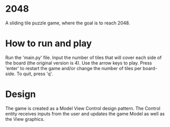 # 2048
A sliding tile puzzle game, where the goal is to reach 2048.

# How to run and play
Run the 'main.py' file. Input the number of tiles that will cover each side of the board (the original version is 4). Use the arrow keys to play. Press 'enter' to restart the game and/or change the number of tiles per board-side. To quit, press 'q'.

# Design
The game is created as a Model View Control design pattern. The Control entity receives inputs from the user and updates the game Model as well as the View graphics.
